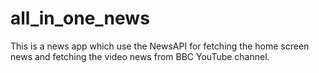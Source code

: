 # all_in_one_news

This is a news app which use the NewsAPI for fetching the home screen news and fetching the video news from BBC YouTube channel.
